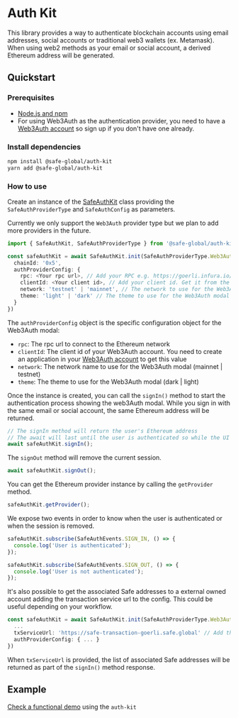 # Auth Kit

This library provides a way to authenticate blockchain accounts using email addresses, social accounts or traditional web3 wallets (ex. Metamask). When using web2 methods as your email or social account, a derived Ethereum address will be generated.

## Quickstart

### Prerequisites

- [Node.js and npm](https://docs.npmjs.com/downloading-and-installing-node-js-and-npm#using-a-node-version-manager-to-install-nodejs-and-npm)
- For using Web3Auth as the authentication provider, you need to have a [Web3Auth account](https://web3auth.io) so sign up if you don't have one already.

### Install dependencies

```bash
npm install @safe-global/auth-kit
yarn add @safe-global/auth-kit
```

### How to use

Create an instance of the [SafeAuthKit](https://github.com/safe-global/account-abstraction-sdk/blob/195588a4388b15f06b05d2027ffd43185781be34/packages/auth-kit/src/SafeAuthKit.ts) class providing the `SafeAuthProviderType` and `SafeAuthConfig` as parameters.

Currently we only support the `Web3Auth` provider type but we plan to add more providers in the future.

```typescript
import { SafeAuthKit, SafeAuthProviderType } from '@safe-global/auth-kit'

const safeAuthKit = await SafeAuthKit.init(SafeAuthProviderType.Web3Auth, {
  chainId: '0x5',
  authProviderConfig: {
    rpc: <Your rpc url>, // Add your RPC e.g. https://goerli.infura.io/v3/<your project id>
    clientId: <Your client id>, // Add your client id. Get it from the Web3Auth dashboard
    network: 'testnet' | 'mainnet', // The network to use for the Web3Auth modal. Use 'testnet' while developing and 'mainnet' for production use
    theme: 'light' | 'dark' // The theme to use for the Web3Auth modal
  }
})
```

The `authProviderConfig` object is the specific configuration object for the Web3Auth modal:

- `rpc`: The rpc url to connect to the Ethereum network
- `clientId`: The client id of your Web3Auth account. You need to create an application in your [Web3Auth account](https://dashboard.web3auth.io) to get this value
- `network`: The network name to use for the Web3Auth modal (mainnet | testnet)
- `theme`: The theme to use for the Web3Auth modal (dark | light)

Once the instance is created, you can call the `signIn()` method to start the authentication process showing the web3Auth modal.
While you sign in with the same email or social account, the same Ethereum address will be returned.

```typescript
// The signIn method will return the user's Ethereum address
// The await will last until the user is authenticated so while the UI modal is showed
await safeAuthKit.signIn();
```

The `signOut` method will remove the current session.

```typescript
await safeAuthKit.signOut();
```

You can get the Ethereum provider instance by calling the `getProvider` method.

```typescript
safeAuthKit.getProvider();
```

We expose two events in order to know when the user is authenticated or when the session is removed.

```typescript
safeAuthKit.subscribe(SafeAuthEvents.SIGN_IN, () => {
  console.log('User is authenticated');
});

safeAuthKit.subscribe(SafeAuthEvents.SIGN_OUT, () => {
  console.log('User is not authenticated');
});
```

It's also possible to get the associated Safe addresses to a external owned account adding the transaction service url to the config. This could be useful depending on your workflow.

```typescript
const safeAuthKit = await SafeAuthKit.init(SafeAuthProviderType.Web3Auth, {
  ...
  txServiceUrl: 'https://safe-transaction-goerli.safe.global' // Add the corresponding transaction service url depending on the network
  authProviderConfig: { ... }
})
```

When `txServiceUrl` is provided, the list of associated Safe addresses will be returned as part of the `signIn()` method response.

## Example

[Check a functional demo](https://github.com/safe-global/account-abstraction-sdk/tree/195588a4388b15f06b05d2027ffd43185781be34/packages/auth-kit/example) using the `auth-kit`

